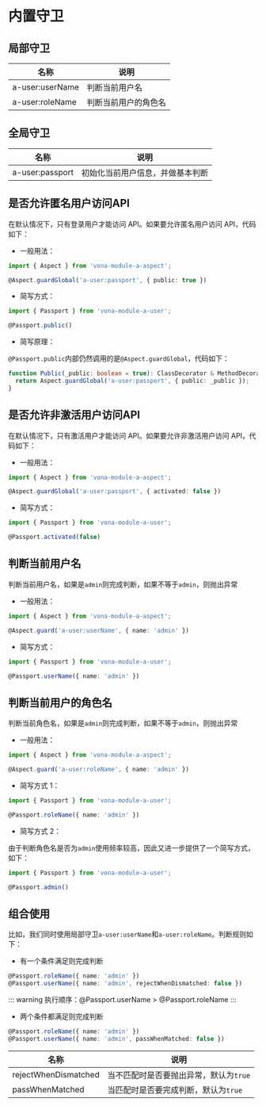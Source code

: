 # 内置守卫

## 局部守卫

|名称|说明|
|--|--|
|a-user:userName|判断当前用户名|
|a-user:roleName|判断当前用户的角色名|

## 全局守卫

|名称|说明|
|--|--|
|a-user:passport|初始化当前用户信息，并做基本判断|

## 是否允许匿名用户访问API

在默认情况下，只有登录用户才能访问 API。如果要允许匿名用户访问 API，代码如下：

* 一般用法：

``` typescript
import { Aspect } from 'vona-module-a-aspect';

@Aspect.guardGlobal('a-user:passport', { public: true })
```

* 简写方式：

``` typescript
import { Passport } from 'vona-module-a-user';

@Passport.public()
```

* 简写原理：

`@Passport.public`内部仍然调用的是`@Aspect.guardGlobal`，代码如下：

``` typescript
function Public(_public: boolean = true): ClassDecorator & MethodDecorator {
  return Aspect.guardGlobal('a-user:passport', { public: _public });
}
```

## 是否允许非激活用户访问API

在默认情况下，只有激活用户才能访问 API。如果要允许非激活用户访问 API，代码如下：

* 一般用法：

``` typescript
import { Aspect } from 'vona-module-a-aspect';

@Aspect.guardGlobal('a-user:passport', { activated: false })
```

* 简写方式：

``` typescript
import { Passport } from 'vona-module-a-user';

@Passport.activated(false)
```

## 判断当前用户名

判断当前用户名，如果是`admin`则完成判断，如果不等于`admin`，则抛出异常

* 一般用法：

``` typescript
import { Aspect } from 'vona-module-a-aspect';

@Aspect.guard('a-user:userName', { name: 'admin' })
```

* 简写方式：

``` typescript
import { Passport } from 'vona-module-a-user';

@Passport.userName({ name: 'admin' })
```

## 判断当前用户的角色名

判断当前角色名，如果是`admin`则完成判断，如果不等于`admin`，则抛出异常

* 一般用法：

``` typescript
import { Aspect } from 'vona-module-a-aspect';

@Aspect.guard('a-user:roleName', { name: 'admin' })
```

* 简写方式 1：

``` typescript
import { Passport } from 'vona-module-a-user';

@Passport.roleName({ name: 'admin' })
```

* 简写方式 2：

由于判断角色名是否为`admin`使用频率较高，因此又进一步提供了一个简写方式，如下：

``` typescript
import { Passport } from 'vona-module-a-user';

@Passport.admin()
```

## 组合使用

比如，我们同时使用局部守卫`a-user:userName`和`a-user:roleName`。判断规则如下：

* 有一个条件满足则完成判断

``` typescript
@Passport.roleName({ name: 'admin' })
@Passport.userName({ name: 'admin', rejectWhenDismatched: false })
```

::: warning
执行顺序：@Passport.userName > @Passport.roleName
:::

* 两个条件都满足则完成判断

``` typescript
@Passport.roleName({ name: 'admin' })
@Passport.userName({ name: 'admin', passWhenMatched: false })
```

|名称|说明|
|--|--|
|rejectWhenDismatched|当不匹配时是否要抛出异常，默认为`true`|
|passWhenMatched|当匹配时是否要完成判断，默认为`true`|
